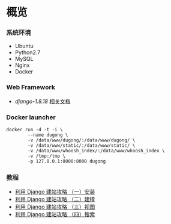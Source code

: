 # 概览

### 系统环境
* Ubuntu
* Python2.7
* MySQL
* Nginx
* Docker

### Web Framework
* *django-1.8.18* [相关文档](https://docs.djangoproject.com/en/1.8/)

### Docker launcher
~~~~.shell
docker run -d -t -i \
        --name dugong \
        -v /data/www/dugong/:/data/www/dugong/ \
        -v /data/www/static/:/data/www/static/ \
        -v /data/www/whoosh_index/:/data/www/whoosh_index \
        -v /tmp:/tmp \
        -p 127.0.0.1:8000:8000 dugong
~~~~


### 教程
* [利用 Django 建站攻略 （一）安装](http://jiaxin.im/blog/li-yong-django-jian-zhan-gong/)
* [利用 Django 建站攻略 （二）建模](http://jiaxin.im/blog/li-yong-django-jian-zhan-gon-1/)
* [利用 Django 建站攻略 （三）视图](http://jiaxin.im/blog/li-yong-django-jian-zhan-gon-2/)
* [利用 Django 建站攻略 （四）搜索](http://jiaxin.im/blog/li-yong-django-jian-zhan-gon-3/)
